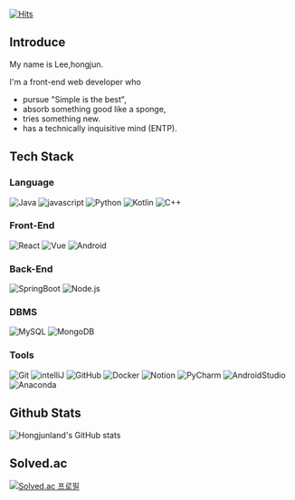 [![Hits](https://hits.seeyoufarm.com/api/count/incr/badge.svg?url=https%3A%2F%2Fgithub.com%2Fhongjunland&count_bg=%2379C83D&title_bg=%23555555&icon=&icon_color=%23E7E7E7&title=hits&edge_flat=true)](https://hits.seeyoufarm.com)

## Introduce

My name is Lee,hongjun.


I'm a front-end web developer who
* pursue "Simple is the best",
* absorb something good like a sponge,
* tries something new.
* has a technically inquisitive mind (ENTP).


## Tech Stack

### Language

![Java](https://img.shields.io/badge/-Java-%23007396?style=flat&logo=java&logoColor=white)
![javascript](https://img.shields.io/badge/-JavaScript-%23F7DF1E?style=flat&logo=JavaScript&logoColor=black)
![Python](https://img.shields.io/badge/-Python-%233776AB?style=flat&logo=python&logoColor=white)
![Kotlin](https://img.shields.io/badge/-Kotlin-%237F52FF?style=flat&logo=kotlin&logoColor=white)
![C++](https://img.shields.io/badge/-C%2B%2B-%2300599C?style=flat&logo=c%2B%2B&logoColor=white)

### Front-End

![React](https://img.shields.io/badge/-React-%2361DAFB?style=flat&logo=react&logoColor=black)
![Vue](https://img.shields.io/badge/-Vue-%234FC08D?style=flat&logo=vue.js&logoColor=black)
![Android](https://img.shields.io/badge/-Android-%233DDC84?style=flat&logo=android&logoColor=white)

### Back-End

![SpringBoot](https://img.shields.io/badge/-SpringBoot-%236DB33F?style=flat&logo=springboot&logoColor=white)
![Node.js](https://img.shields.io/badge/-Node.js-%23339933?style=flat&logo=node.js&logoColor=white)

### DBMS

![MySQL](https://img.shields.io/badge/-MySQL-%234479A1?style=flat&logo=mysql&logoColor=white)
![MongoDB](https://img.shields.io/badge/-MongoDB-%2347A248?style=flat&logo=mongodb&logoColor=white)

### Tools

![Git](https://img.shields.io/badge/-Git-%23F05032?style=flat&logo=git&logoColor=white)
![intelliJ](https://img.shields.io/badge/-IntelliJ%20IDEA-%23000000?style=flat&logo=intellijIDEA)
![GitHub](https://img.shields.io/badge/-VSCode-%23007ACC?style=flat&logo=visualstudiocode&logoColor=white)
![Docker](https://img.shields.io/badge/Docker-2496ED?style=flat-square&logo=Docker&logoColor=white)
![Notion](https://img.shields.io/badge/Notion-000000?style=flat-square&logo=Notion&logoColor=white)
![PyCharm](https://img.shields.io/badge/-PyCharm%20IDEA-%23000000?style=flat&logo=PyCharm)
![AndroidStudio](https://img.shields.io/badge/-AndroidStudio-%233DDC84?style=flat&logo=androidStudio&logoColor=white)
![Anaconda](https://img.shields.io/badge/-Anaconda-%2344A833?style=flat&logo=Anaconda&logoColor=white)

## Github Stats

![Hongjunland's GitHub stats](https://github-readme-stats.vercel.app/api?username=hongjunland&show_icons=true&theme=vue)

## Solved.ac

[![Solved.ac
프로필](http://mazassumnida.wtf/api/v2/generate_badge?boj=zunza96)](https://solved.ac/zunza96)



